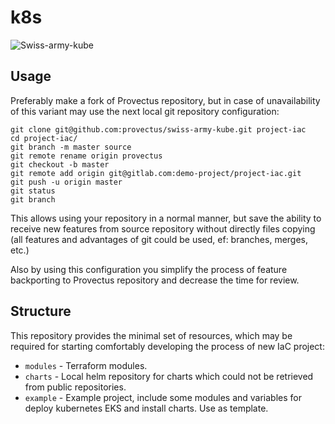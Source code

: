 # k8s

![Swiss-army-kube](https://raw.githubusercontent.com/provectus/swiss-army-kube/master/logo-swiss-army.png)

## Usage

Preferably make a fork of Provectus repository, but in case of unavailability of this variant may use the next local git repository configuration:
```
git clone git@github.com:provectus/swiss-army-kube.git project-iac
cd project-iac/
git branch -m master source
git remote rename origin provectus
git checkout -b master
git remote add origin git@gitlab.com:demo-project/project-iac.git
git push -u origin master
git status
git branch
```

This allows using your repository in a normal manner, but save the ability to receive new features from source repository without directly files copying (all features and advantages of git could be used, ef: branches, merges, etc.)

Also by using this configuration you simplify the process of feature backporting to Provectus repository and decrease the time for review.

## Structure
This repository provides the minimal set of resources, which may be required for starting comfortably developing the process of new IaC project:
 - `modules` - Terraform modules.
 - `charts`  - Local helm repository for charts which could not be retrieved from public repositories.
 - `example` - Example project, include some modules and variables for deploy kubernetes EKS and install charts. Use as template.
